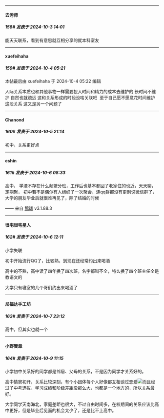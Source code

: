 ﻿
*****

####  去污师  
##### 158#       发表于 2024-10-3 14:01

能天天联系，看到有意思就互相分享的就本科室友


*****

####  xuefeihaha  
##### 159#       发表于 2024-10-4 05:21

 本帖最后由 xuefeihaha 于 2024-10-4 05:22 编辑 

人际关系本质也和其他事物一样需要投入时间和精力的成本去维护的 长时间不维护 自然也就疏远 这和关系形成的时段没啥关联吧  至于自己愿不愿意花时间维护这段关系 这又是另一个问题了


*****

####  Chanond  
##### 160#       发表于 2024-10-5 21:14

初中，关系更好点


*****

####  eshin  
##### 161#       发表于 2024-10-6 08:33

高中，
学渣不存在什么频繁分班，工作后也基本都回了老家住的也近，天天聊，定期聚，
初中若不是偶尔有人组织了一次聚会，连qq群都没有更别说微信群了，
大学的朋友毕业后就很难再见了，除了结婚的时候

—— 来自 [鹅球](https://www.pgyer.com/GcUxKd4w) v3.1.88.3


*****

####  很宅很宅星人  
##### 162#       发表于 2024-10-6 12:11

小学失联

初中开始流行QQ了，比较熟，到现在还经常约出来喝酒

高中的不熟，高中读了四年换了四次班，名字都叫不全，特么换了四个班主任全是教语文的

大学只有寝室的几个哥们约出来喝酒了


*****

####  尼福达手工坊  
##### 163#       发表于 2024-10-7 23:12

高中，但其实也就一个


*****

####  小野賢章  
##### 164#       发表于 2024-10-9 11:15

小学初中关系好的同学都是邻居、父母的关系，不是因为同学才关系好的。

高中情窦初开，关系比较深刻，有个小团体每个人好像都互相谈过恋爱<img src="https://static.saraba1st.com/image/smiley/face/00.gif" referrerpolicy="no-referrer">而且经过了中考选拔，学习成绩和阶级差距没那么大，也都是一个地方的，所以关系最好。

大学同学天南海北，家庭差距也很大，不过自由时间多，在校期间的关系应该比高中更好，但是毕业后见面的机会太少了，还是比不上高中。


